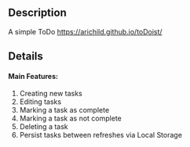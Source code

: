 ## Description
A simple ToDo
https://arichild.github.io/toDoist/
## Details
#### Main Features:
1. Creating new tasks
2. Editing tasks
3. Marking a task as complete
4. Marking a task as not complete
5. Deleting a task
6. Persist tasks between refreshes via Local Storage
